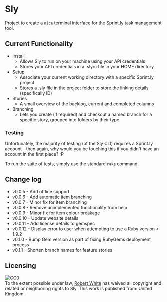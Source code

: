 Sly
=================

Project to create a `nice` terminal interface for the Sprint.ly task management tool.

## Current Functionality

- Install
  - Allows Sly to run on your machine using your API credentials
  - Stores your API credentials in a .slyrc file in your HOME directory
- Setup
  - Associate your current working directory with a specific Sprint.ly project
  - Stores a .sly file in the project folder to store the linking details (specifically ID)
- Stories
  - A small overview of the backlog, current and completed columns
- Branching
  - Lets you create (if required) and checkout a named branch for a specific story, grouped into folders by their type

### Testing

Unfortunately, the majority of testing (of the Sly CLI) requires a Sprint.ly account - then again, why would you be touching this if you didn't have an account in the first place? :P

To run the suite of tests, simply use the standard `rake` command.

## Change log

  - v0.0.5  - Add offline support
  - v0.0.6  - Add automatic item branching
  - v0.0.7  - Minor fix for item branching
  - v0.0.8  - Remove unimplemented functionality from help
  - v0.0.9  - Minor fix for item colour breakage
  - v0.0.10 - Update website details
  - v0.0.11 - Add license details to gemspec
  - v0.0.12 - Display error to user when attempting to use a Ruby version < 1.9.2
  - v0.1.0  - Bump Gem version as part of fixing RubyGems deployment process
  - v0.1.1  - Shorten branch names for feature stories

## Licensing

<p xmlns:dct="http://purl.org/dc/terms/" xmlns:vcard="http://www.w3.org/2001/vcard-rdf/3.0#">
  <a rel="license"
     href="http://creativecommons.org/publicdomain/zero/1.0/">
    <img src="http://i.creativecommons.org/p/zero/1.0/88x31.png" style="border-style: none;" alt="CC0" />
  </a>
  <br />
  To the extent possible under law,
  <a rel="dct:publisher"
     href="www.tallguyrob.com">
    <span property="dct:title">Robert White</span></a>
  has waived all copyright and related or neighboring rights to
  <span property="dct:title">Sly</span>.
This work is published from:
<span property="vcard:Country" datatype="dct:ISO3166"
      content="GB" about="www.tallguyrob.com">
  United Kingdom</span>.
</p>
